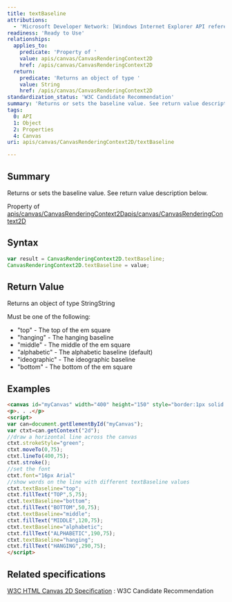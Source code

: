 ```yaml
---
title: textBaseline
attributions:
  - 'Microsoft Developer Network: [Windows Internet Explorer API reference Article](http://msdn.microsoft.com/en-us/library/ie/hh828809%28v=vs.85%29.aspx)'
readiness: 'Ready to Use'
relationships:
  applies_to:
    predicate: 'Property of '
    value: apis/canvas/CanvasRenderingContext2D
    href: /apis/canvas/CanvasRenderingContext2D
  return:
    predicate: 'Returns an object of type '
    value: String
    href: /apis/canvas/CanvasRenderingContext2D
standardization_status: 'W3C Candidate Recommendation'
summary: 'Returns or sets the baseline value. See return value description below.'
tags:
  0: API
  1: Object
  2: Properties
  4: Canvas
uri: apis/canvas/CanvasRenderingContext2D/textBaseline

---
```

## <span>Summary</span>

Returns or sets the baseline value. See return value description below.

Property of [apis/canvas/CanvasRenderingContext2D](/apis/canvas/CanvasRenderingContext2D)[apis/canvas/CanvasRenderingContext2D](/apis/canvas/CanvasRenderingContext2D)

## <span>Syntax</span>

``` js
var result = CanvasRenderingContext2D.textBaseline;
CanvasRenderingContext2D.textBaseline = value;
```

## <span>Return Value</span>

Returns an object of type StringString

Must be one of the following:

-   "top" - The top of the em square
-   "hanging" - The hanging baseline
-   "middle" - The middle of the em square
-   "alphabetic" - The alphabetic baseline (default)
-   "ideographic" - The ideographic baseline
-   "bottom" - The bottom of the em square

## <span>Examples</span>

``` html
<canvas id="myCanvas" width="400" height="150" style="border:1px solid blue;"></canvas>
<p>. . .</p>
<script>
var can=document.getElementById("myCanvas");
var ctxt=can.getContext("2d");
//draw a horizontal line across the canvas
ctxt.strokeStyle="green";
ctxt.moveTo(0,75);
ctxt.lineTo(400,75);
ctxt.stroke();
//set the font
ctxt.font="16px Arial"
//show words on the line with different textBaseline values
ctxt.textBaseline="top";
ctxt.fillText("TOP",5,75);
ctxt.textBaseline="bottom";
ctxt.fillText("BOTTOM",50,75);
ctxt.textBaseline="middle";
ctxt.fillText("MIDDLE",120,75);
ctxt.textBaseline="alphabetic";
ctxt.fillText("ALPHABETIC",190,75);
ctxt.textBaseline="hanging";
ctxt.fillText("HANGING",290,75);
</script>
```

## <span>Related specifications</span>

[W3C HTML Canvas 2D Specification](http://www.w3.org/TR/2012/CR-2dcontext-20121217/)
:   W3C Candidate Recommendation
